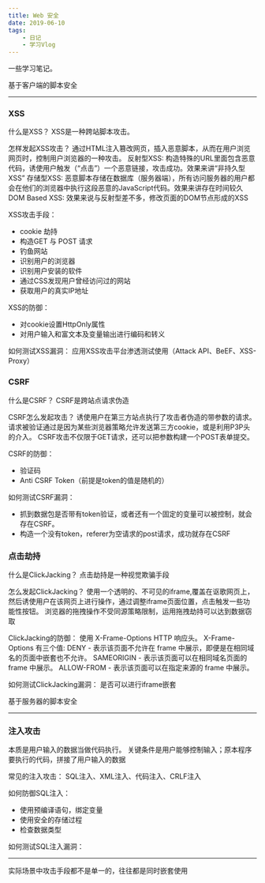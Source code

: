```yaml
---
title: Web 安全
date: 2019-06-10 
tags:
    - 日记
    - 学习Vlog
---
```

一些学习笔记。
<!-- more -->
基于客户端的脚本安全
****************************************************************************
### XSS
什么是XSS？
XSS是一种跨站脚本攻击。

怎样发起XSS攻击？
通过HTML注入篡改网页，插入恶意脚本，从而在用户浏览网页时，控制用户浏览器的一种攻击。
反射型XSS:
构造特殊的URL里面包含恶意代码，诱使用户触发（“点击”）一个恶意链接，攻击成功。效果来讲“非持久型XSS”
存储型XSS:
恶意脚本存储在数据库（服务器端），所有访问服务器的用户都会在他们的浏览器中执行这段恶意的JavaScript代码。效果来讲存在时间较久
DOM Based XSS:
效果来说与反射型差不多，修改页面的DOM节点形成的XSS

XSS攻击手段：
+ cookie 劫持
+ 构造GET 与 POST 请求
+ 钓鱼网站
+ 识别用户的浏览器
+ 识别用户安装的软件
+ 通过CSS发现用户曾经访问过的网站
+ 获取用户的真实IP地址

XSS的防御：
+ 对cookie设置HttpOnly属性
+ 对用户输入和富文本及变量输出进行编码和转义

如何测试XSS漏洞：
应用XSS攻击平台渗透测试使用（Attack API、BeEF、XSS-Proxy）

### CSRF
什么是CSRF？
CSRF是跨站点请求伪造

CSRF怎么发起攻击？
诱使用户在第三方站点执行了攻击者伪造的带参数的请求。
请求被验证通过是因为某些浏览器策略允许发送第三方cookie，或是利用P3P头的介入。
CSRF攻击不仅限于GET请求，还可以把参数构建一个POST表单提交。

CSRF的防御：
+ 验证码
+ Anti CSRF Token（前提是token的值是随机的）

如何测试CSRF漏洞：
+ 抓到数据包是否带有token验证，或者还有一个固定的变量可以被控制，就会存在CSRF。
+ 构造一个没有token，referer为空请求的post请求，成功就存在CSRF

### 点击劫持
什么是ClickJacking？
点击劫持是一种视觉欺骗手段

怎么发起ClickJacking？
使用一个透明的、不可见的iframe,覆盖在讴歌网页上，然后诱使用户在该网页上进行操作，通过调整iframe页面位置，点击触发一些功能性按钮。
浏览器的拖拽操作不受同源策略限制，运用拖拽劫持可以达到数据窃取

ClickJacking的防御：
使用 X-Frame-Options HTTP 响应头。
X-Frame-Options 有三个值:
DENY - 表示该页面不允许在 frame 中展示，即便是在相同域名的页面中嵌套也不允许。
SAMEORIGIN - 表示该页面可以在相同域名页面的 frame 中展示。
ALLOW-FROM - 表示该页面可以在指定来源的 frame 中展示。

如何测试ClickJacking漏洞：
是否可以进行iframe嵌套

基于服务器的脚本安全
****************************************************************************
### 注入攻击
本质是用户输入的数据当做代码执行。
关键条件是用户能够控制输入；原本程序要执行的代码，拼接了用户输入的数据

常见的注入攻击：
SQL注入、XML注入、代码注入、CRLF注入

如何防御SQL注入：
+ 使用预编译语句，绑定变量
+ 使用安全的存储过程
+ 检查数据类型

如何测试SQL注入漏洞：

****************************************************************************
实际场景中攻击手段都不是单一的，往往都是同时嵌套使用